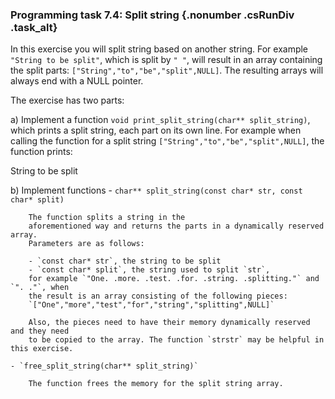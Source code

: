 ### Programming task 7.4: Split string {.nonumber .csRunDiv .task_alt}

In this exercise you will split string based on another string.
For example `"String to be split"`, which is split by `" "`, will
result in an array containing the split parts: `["String","to","be","split",NULL]`.
The resulting arrays will always end with a NULL pointer.

The exercise has two parts:

a) Implement a function `void print_split_string(char** split_string)`, which
prints a split string, each part on its own line. For example when calling
the function for a split string `["String","to","be","split",NULL]`, 
the function prints:

String
to
be
split

b) Implement functions 
    - `char** split_string(const char* str, const char* split)`
    
        The function splits a string in the
        aforementioned way and returns the parts in a dynamically reserved array.
        Parameters are as follows:

        - `const char* str`, the string to be split
        - `const char* split`, the string used to split `str`,
        for example `"One. .more. .test. .for. .string. .splitting."` and `". ."`, when
        the result is an array consisting of the following pieces:
        `["One","more","test","for","string","splitting",NULL]`
        
        Also, the pieces need to have their memory dynamically reserved and they need
        to be copied to the array. The function `strstr` may be helpful in this exercise.
        
    - `free_split_string(char** split_string)`
        
        The function frees the memory for the split string array.


